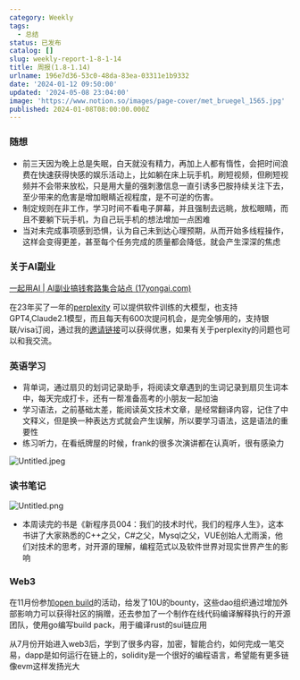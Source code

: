 ```yaml
---
category: Weekly
tags:
  - 总结
status: 已发布
catalog: []
slug: weekly-report-1-8-1-14
title: 周报(1.8-1.14)
urlname: 196e7d36-53c0-48da-83ea-03311e1b9332
date: '2024-01-12 09:50:00'
updated: '2024-05-08 23:04:00'
image: 'https://www.notion.so/images/page-cover/met_bruegel_1565.jpg'
published: 2024-01-08T08:00:00.000Z
---
```


### 随想

- 前三天因为晚上总是失眠，白天就没有精力，再加上人都有惰性，会把时间浪费在快速获得快感的娱乐活动上，比如躺在床上玩手机，刷短视频，但刷短视频并不会带来放松，只是用大量的强刺激信息一直引诱多巴胺持续关注下去，至少带来的危害是增加眼睛近视程度，是不可逆的伤害。
- 制定规则在非工作，学习时间不看电子屏幕，并且强制去远眺，放松眼睛，而且不要躺下玩手机，为自己玩手机的想法增加一点困难
- 当对未完成事项感到恐惧，认为自己未到达心理预期，从而开始多线程操作，这样会变得更差，甚至每个任务完成的质量都会降低，就会产生深深的焦虑

### 关于AI副业


[一起用AI | AI副业搞钱套路集合站点 (17yongai.com)](https://17yongai.com/)


在23年买了一年的[perplexity](https://www.perplexity.ai/) 可以提供软件训练的大模型，也支持GPT4,Claude2.1模型，而且每天有600次提问机会，是完全够用的，支持银联/visa订阅，通过我的[邀请链接](https://perplexity.ai/pro?referral_code=SGJ7X87B)可以获得优惠，如果有关于perplexity的问题也可以和我交流。


### 英语学习

- 背单词，通过扇贝的划词记录助手，将阅读文章遇到的生词记录到扇贝生词本中，每天完成打卡，还有一帮准备高考的小朋友一起加油
- 学习语法，之前基础太差，能阅读英文技术文章，是经常翻译内容，记住了中文释义，但是换一种表达方式就会产生误解，所以要学习语法，这是语法的重要性
- 练习听力，在看纸牌屋的时候，frank的很多次演讲都在认真听，很有感染力

![Untitled.jpeg](https://prod-files-secure.s3.us-west-2.amazonaws.com/5d24fe63-e567-4804-86f9-9fdc62e13082/c33f3733-be40-431e-a494-10399ac86f32/Untitled.jpeg?X-Amz-Algorithm=AWS4-HMAC-SHA256&X-Amz-Content-Sha256=UNSIGNED-PAYLOAD&X-Amz-Credential=ASIAZI2LB466R7QSW45A%2F20250413%2Fus-west-2%2Fs3%2Faws4_request&X-Amz-Date=20250413T213319Z&X-Amz-Expires=3600&X-Amz-Security-Token=IQoJb3JpZ2luX2VjEHwaCXVzLXdlc3QtMiJGMEQCIG6uFISQ03DLxAEBpWfN0Gnprz3%2BzfPWkjTCeBfuY07%2FAiBB0547JLgdIg6sFH3lrZC2GYfEQ%2BzmHuEMM3u1cQXwXyqIBAj1%2F%2F%2F%2F%2F%2F%2F%2F%2F%2F8BEAAaDDYzNzQyMzE4MzgwNSIMehr1WrA%2FYpMZ%2FKjmKtwD4qNvBFqQkUpKpTl1jwyP5ao4q0vPGPkdZZJ4mdHVqGZDmyr5KXRp%2Ba7fpxLO6EvlwDWjwFxlqJjz5cfdddVj9KuGFe0UDmewBsUHGLQUMgWqAW%2FDzebF%2BYpFXCqJScWCNoq05yPT65QFjBx43cekN2s4Q0ffJfON4YkSe9VFJQ39Y5xVdNFFGAFYxcPnwkk6txh0iSjxe806ehM7EcwCyxNZfeALaZistUr2k3len8C%2BdpCXLcPv04WCHJtrXDIUlyxjwfxATsHjccULDCO5Qlc3wFv8nofxFNJueObvvzHn%2B8g9alYtiVk2HvJeoMJTAPitYhyya5EDh1P9UJdmcHwbJPij%2F1owQ7leXNAKmT0eVDGg7A3PrUot%2Fjy551Jr22Bu1a4ypuxZ7b%2Bz%2BJitUgHMEyRFcGXntzWViiJ9%2F%2FiNNRpWZcvnaaW0b1ktUJrpUWekYjHxqgDt8FskdJ8BTVWETw7jV9XNYtiDSaPJZf1I6BhE96kMard3ateUBfyX6TVFnO%2FN2WCFXJiy9GbSqSixZhU5p3aeHTFWotpqd8RT7TNTD36i9Xq6dOXTLDyqyCn9dP4rxadPDc0Vg%2FoBviB4pqzOsI8URIZqfhWwWlit0hNbPlfb0xZyCoAw%2Bq3wvwY6pgERrzDVVAPCI%2BuEgcCluSj40rXG5fD99A74R7vykunINDSmIWTE0OeO%2BYahBiokhgPb3ge5xXPPRrKl%2FGMAGtejzDfhXi1hFNszGOn6z8HEjzAfqJxp%2BXOpJW5MDE0uZGmXELiKXb9H6uLoNsr3GznTWzcpF9%2F7AfH2Ntze9P8gQmgpFZkOFC%2B%2Bi5LNh5oBpCZYaY8yJWlhB3j0OQO3wjxB7iXH4kEw&X-Amz-Signature=a8a15568c4c8f24efcaf5d58b12a887e2e9d5b72b9298d704f9c35e814f4653f&X-Amz-SignedHeaders=host&x-id=GetObject)


### 读书笔记


![Untitled.png](https://prod-files-secure.s3.us-west-2.amazonaws.com/5d24fe63-e567-4804-86f9-9fdc62e13082/96aa439a-1c95-4054-aa84-ef4e0c8eb5d1/Untitled.png?X-Amz-Algorithm=AWS4-HMAC-SHA256&X-Amz-Content-Sha256=UNSIGNED-PAYLOAD&X-Amz-Credential=ASIAZI2LB466R7QSW45A%2F20250413%2Fus-west-2%2Fs3%2Faws4_request&X-Amz-Date=20250413T213319Z&X-Amz-Expires=3600&X-Amz-Security-Token=IQoJb3JpZ2luX2VjEHwaCXVzLXdlc3QtMiJGMEQCIG6uFISQ03DLxAEBpWfN0Gnprz3%2BzfPWkjTCeBfuY07%2FAiBB0547JLgdIg6sFH3lrZC2GYfEQ%2BzmHuEMM3u1cQXwXyqIBAj1%2F%2F%2F%2F%2F%2F%2F%2F%2F%2F8BEAAaDDYzNzQyMzE4MzgwNSIMehr1WrA%2FYpMZ%2FKjmKtwD4qNvBFqQkUpKpTl1jwyP5ao4q0vPGPkdZZJ4mdHVqGZDmyr5KXRp%2Ba7fpxLO6EvlwDWjwFxlqJjz5cfdddVj9KuGFe0UDmewBsUHGLQUMgWqAW%2FDzebF%2BYpFXCqJScWCNoq05yPT65QFjBx43cekN2s4Q0ffJfON4YkSe9VFJQ39Y5xVdNFFGAFYxcPnwkk6txh0iSjxe806ehM7EcwCyxNZfeALaZistUr2k3len8C%2BdpCXLcPv04WCHJtrXDIUlyxjwfxATsHjccULDCO5Qlc3wFv8nofxFNJueObvvzHn%2B8g9alYtiVk2HvJeoMJTAPitYhyya5EDh1P9UJdmcHwbJPij%2F1owQ7leXNAKmT0eVDGg7A3PrUot%2Fjy551Jr22Bu1a4ypuxZ7b%2Bz%2BJitUgHMEyRFcGXntzWViiJ9%2F%2FiNNRpWZcvnaaW0b1ktUJrpUWekYjHxqgDt8FskdJ8BTVWETw7jV9XNYtiDSaPJZf1I6BhE96kMard3ateUBfyX6TVFnO%2FN2WCFXJiy9GbSqSixZhU5p3aeHTFWotpqd8RT7TNTD36i9Xq6dOXTLDyqyCn9dP4rxadPDc0Vg%2FoBviB4pqzOsI8URIZqfhWwWlit0hNbPlfb0xZyCoAw%2Bq3wvwY6pgERrzDVVAPCI%2BuEgcCluSj40rXG5fD99A74R7vykunINDSmIWTE0OeO%2BYahBiokhgPb3ge5xXPPRrKl%2FGMAGtejzDfhXi1hFNszGOn6z8HEjzAfqJxp%2BXOpJW5MDE0uZGmXELiKXb9H6uLoNsr3GznTWzcpF9%2F7AfH2Ntze9P8gQmgpFZkOFC%2B%2Bi5LNh5oBpCZYaY8yJWlhB3j0OQO3wjxB7iXH4kEw&X-Amz-Signature=8a599b60217bc498766a08fd0b853b21dfee79433e61b14275ec1601b61640d9&X-Amz-SignedHeaders=host&x-id=GetObject)

- 本周读完的书是《新程序员004：我们的技术时代，我们的程序人生》，这本书讲了大家熟悉的C++之父，C#之父，Mysql之父，VUE创始人尤雨溪，他们对技术的思考，对开源的理解，编程范式以及软件世界对现实世界产生的影响

### Web3


在11月份参加[open build](https://openbuild.xyz/learn/challenges)的活动，给发了10U的bounty，这些dao组织通过增加外部影响力可以获得社区的捐赠，还去参加了一个制作在线代码编译解释执行的开源团队，使用go编写build pack，用于编译rust的sui链应用


从7月份开始进入web3后，学到了很多内容，加密，智能合约，如何完成一笔交易，dapp是如何运行在链上的，solidity是一个很好的编程语言，希望能有更多链像evm这样发扬光大

